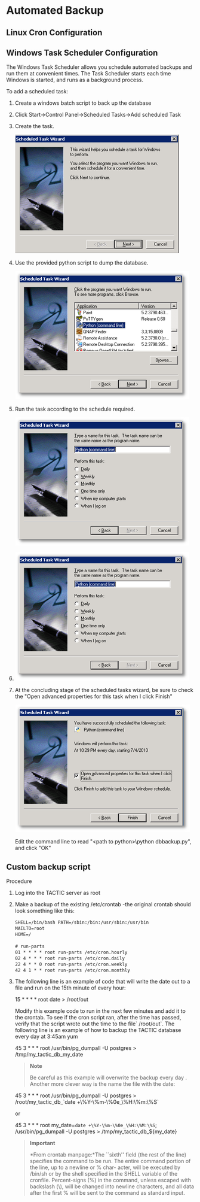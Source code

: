 # Automated Backup



## Linux Cron Configuration




## Windows Task Scheduler Configuration

The Windows Task Scheduler allows you schedule automated backups and run them at convenient times. 
The Task Scheduler starts each time Windows is started, and runs as a background process. 

To add a scheduled task:

1.  Create a windows batch script to back up the database

2.  Click Start→Control Panel→Scheduled Tasks→Add scheduled Task

3.  Create the task.

    ![image](media/schtask1.png)

4.  Use the provided python script to dump the database.

    ![image](media/Selection_026.png)

5.  Run the task according to the schedule required.

    ![image](media/Selection_027.png)

6.  ![image](media/Selection_027.png)

7.  At the concluding stage of the scheduled tasks wizard, be sure to
    check the "Open advanced properties for this task when I click Finish"

    ![image](media/Selection_028.png)

    Edit the command line to read "&lt;path to python&gt;\\python dbbackup.py", and
    click "OK"

## Custom backup script
Procedure

1.  Log into the TACTIC server as root

2.  Make a backup of the existing /etc/crontab -the original crontab
    should look something like this:

        SHELL=/bin/bash PATH=/sbin:/bin:/usr/sbin:/usr/bin
        MAILTO=root
        HOME=/

        # run-parts
        01 * * * * root run-parts /etc/cron.hourly
        02 4 * * * root run-parts /etc/cron.daily
        22 4 * * 0 root run-parts /etc/cron.weekly
        42 4 1 * * root run-parts /etc/cron.monthly

3.  The following line is an example of code that will write the date
    out to a file and run on the 15th minute of every hour:

    15 \* \* \* \* root date &gt; /root/out

    Modify this example code to run in the next few minutes and add it to
    the crontab. To see if the cron script ran, after the time has passed,
    verify that the script wrote out the time to the file\` /root/out\`. The following line is an example
    of how to backup the TACTIC database every day at 3:45am yum

    45 3 \* \* \* root /usr/bin/pg\_dumpall -U postgres &gt;
    /tmp/my\_tactic\_db\_my\_date

    > **Note**
    >
    > Be careful as this example will overwrite the backup every day . Another
    > more clever way is the name the file with the date:

    45 3 \* \* \* root /usr/bin/pg\_dumpall -U postgres &gt;
    /root/my\_tactic\_db\_\`date +\\%Y-\\%m-\\%0e\_\\%H:\\%m:\\%S\`

    or

    45 3 \* \* \* root my\_date=`date +\%Y-\%m-\%0e_\%H:\%M:\%S`;
    /usr/bin/pg\_dumpall -U postgres &gt; /tmp/my\_tactic\_db\_${my\_date}

    > **Important**
    >
    > \*From crontab manpage:\*The \`\`sixth'' field (the rest of the line)
    > specifies the command to be run. The entire command portion of the line,
    > up to a newline or % char- acter, will be executed by /bin/sh or by the
    > shell specified in the SHELL variable of the cronfile. Percent-signs (%)
    > in the command, unless escaped with backslash (\\), will be changed into
    > newline characters, and all data after the first % will be sent to the
    > command as standard input.
